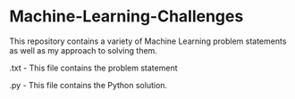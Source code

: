 # Machine-Learning-Challenges
      
This repository contains a variety of Machine Learning problem statements as well as my approach to solving them.

.txt - This file contains the problem statement

.py - This file contains the Python solution.
